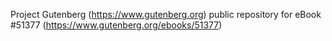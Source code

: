 Project Gutenberg (https://www.gutenberg.org) public repository for
eBook #51377 (https://www.gutenberg.org/ebooks/51377)
